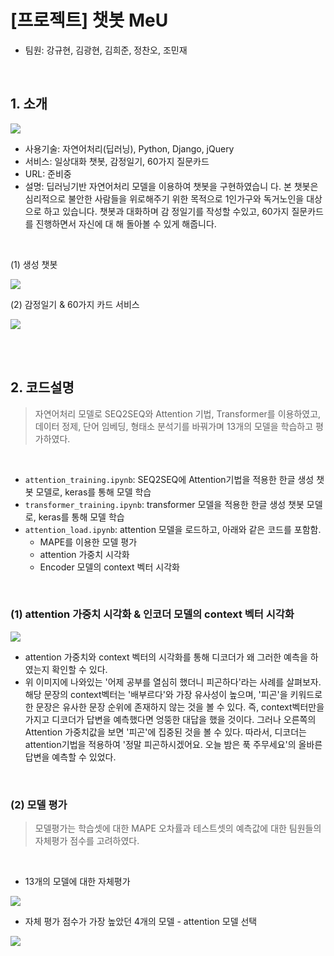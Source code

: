 # [프로젝트] 챗봇 MeU

- 팀원: 강규현, 김광현, 김희준, 정찬오, 조민재 

<br>

## 1. 소개

![](https://user-images.githubusercontent.com/58925328/88359326-39253f00-cdad-11ea-8526-271914452f18.PNG)

- 사용기술: 자연어처리(딥러닝), Python, Django, jQuery
- 서비스: 일상대화 챗봇, 감정일기, 60가지 질문카드
- URL: 준비중
- 설명: 딥러닝기반 자연어처리 모델을 이용하여 챗봇을 구현하였습니 다. 본 챗봇은 심리적으로 불안한 사람들을 위로해주기 위한 목적으로 1인가구와 독거노인을 대상으로 하고 있습니다. 챗봇과 대화하며 감 정일기를 작성할 수있고, 60가지 질문카드를 진행하면서 자신에 대 해 돌아볼 수 있게 해줍니다.

<br>

(1) 생성 챗봇

![](https://user-images.githubusercontent.com/58925328/88359358-50642c80-cdad-11ea-89e8-9c7cf4452682.PNG)

(2) 감정일기 & 60가지 카드 서비스

![](https://user-images.githubusercontent.com/58925328/88359360-522df000-cdad-11ea-9787-27845d57116e.PNG)

<br>

<br>

## 2. 코드설명

>자연어처리 모델로 SEQ2SEQ와 Attention 기법, Transformer를 이용하였고, 데이터 정제, 단어 임베딩, 형태소 분석기를 바꿔가며 13개의 모델을 학습하고 평가하였다.

<br>

- `attention_training.ipynb`: SEQ2SEQ에 Attention기법을 적용한 한글 생성 챗봇 모델로, keras를 통해 모델 학습
- `transformer_training.ipynb`: transformer 모델을 적용한 한글 생성 챗봇 모델로, keras를 통해 모델 학습
- `attention_load.ipynb`:  attention 모델을 로드하고, 아래와 같은 코드를 포함함.
  - MAPE를 이용한 모델 평가
  - attention 가중치 시각화
  - Encoder 모델의 context 벡터 시각화

<br>

### (1) attention 가중치 시각화 & 인코더 모델의 context 벡터 시각화

![](https://user-images.githubusercontent.com/58925328/88360702-ac30b480-cdb1-11ea-976b-01b8843a3dc5.PNG)

- attention 가중치와 context 벡터의 시각화를 통해 디코더가 왜 그러한 예측을 하였는지 확인할 수 있다.
- 위 이미지에 나와있는 '어제 공부를 열심히 했더니 피곤하다'라는 사례를 살펴보자. 해당 문장의 context벡터는 '배부르다'와 가장 유사성이 높으며, '피곤'을 키워드로한 문장은 유사한 문장 순위에 존재하지 않는 것을 볼 수 있다. 즉, context벡터만을 가지고 디코더가 답변을 예측했다면 엉뚱한 대답을 했을 것이다. 그러나 오른쪽의 Attention 가중치값을 보면 '피곤'에 집중된 것을 볼 수 있다. 따라서, 디코더는 attention기법을 적용하여 '정말 피곤하시겠어요. 오늘 밤은 푹 주무세요'의 올바른 답변을 예측할 수 있었다.

<br>

### (2) 모델 평가

> 모델평가는 학습셋에 대한 MAPE 오차률과 테스트셋의 예측값에 대한 팀원들의 자체평가 점수를 고려하였다.

<br>

- 13개의 모델에 대한 자체평가

![](https://user-images.githubusercontent.com/58925328/88360710-afc43b80-cdb1-11ea-902a-73685f4258df.PNG)

- 자체 평가 점수가 가장 높았던 4개의 모델 - attention 모델 선택

![](https://user-images.githubusercontent.com/58925328/88360714-b357c280-cdb1-11ea-8e3c-be8a4cc11464.PNG)

